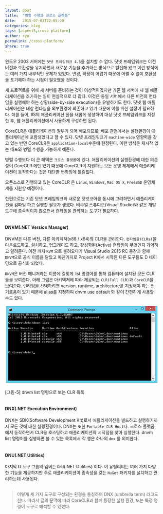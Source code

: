 ```yaml
---
layout: post
title:  "병렬 수행과 크로스 플랫폼"
date:   2015-07-03T22:05:00
categories: blog
tags: [aspnet5,cross-platform]
author: ryu
permalink: /cross-platform/
share: true
---
```


윈도우 2003 서버에는 `닷넷 프레임워크 4.5`를 설치할 수 없다. 닷넷 프레임워크는 이전 버전과 호환성을 유지하면서 새로운 기능을 추가하는 방식으로 발전해 왔고 이런 방식에는 여러 가지 내부적인 문제가 있었다. 변경, 확장이 어렵기 때문에 어쩔 수 없이 호환성을 포기해야 하는 시점이 필요했을 것이다.

새 프로젝트를 위해 새 서버를 준비하는 것이 이상적이겠지만 기존 웹 서버에 새 웹 애플리케이션을 추가하는 일이 현실적으로 더 많다. 이것은 동일 서버에서 다른 버전의 런타임을 실행해야 하는 상황(side-by-side execution)을 유발하기도 한다. 닷넷 웹 애플리케이션은 대상 런타임을 외부환경에 의존하고 있기 때문에 이를 위한 설정이 필요하다. 예를 들어, IIS의 애플리케이션 풀을 새롭게 생성하여 대상 닷넷 프레임워크를 지정한 후, 웹 애플리케이션에서 사용하게 구성하면 된다.

CoreCLR은 애플리케이션의 일부가 되어 배포되므로, 배포 관점에서는 실행환경이 애플리케이션에 포함되었다고 할 수 있다. 닷넷 프레임워크가 `machine-wide` 영향력을 갖고 있는 반면 CoreCLR은 `application-local`수준에 한정된다. 이런 방식은 재시작 없는 배포와 병렬 수행을 가능하게 해준다.

병렬 수행보다 더 큰 혜택은 `크로스 플랫폼`에 있다. 애플리케이션의 실행환경에 대한 의존성이 CoreCLR 에만 있기 때문에 CoreCLR이 지원하는 모든 운영 체제에서 애플리케이션이 동작한다는 것은 대단한 변화임에 틀림없다.

오픈소스로 진행되고 있는 CoreCLR 은 `Linux`, `Windows`, `Mac OS X`, `FreeBSD` 운영체제를 지원할 예정이다. 

한편으로는 기존 닷넷 프레임워크와 새로운 닷넷코어를 동시에 고려하면서 애플리케이션을 컴파일 하고 실행할 필요가 생겼다. 비주얼 스튜디오(Visual Studio)와 같은 개발 도구에 종속적이지 않으면서 런타임을 관리하는 도구가 필요하다.<br /><br />


#### DNVM(.NET Version Manager)
DNVM은 다른 버전, 다른 아키텍쳐(x86 / x64)의 CLR을 관리한다. `런타임들(CLRs)`을 다운로드하고, 설치하고, 업그레이드 하고, 활성화된(Active) 런타임이 무엇인지 기억하고 알려준다. 이전 까지 `KVM` 으로 불려오다가 Visual Studio 2015 RC 등장과 함께 `DNVM`으로 공식 이름을 달았고 마찬가지로 Project K에서 시작된 다른 도구들도 D 네이밍으로 공식화 되었다. 

`DNVM`은 버전 매니저라는 이름에 걸맞게 list 명령어를 통해 컴퓨터에 설치된 모든 CLR들을 보여준다. 아래 그림은 아키텍쳐에 따라 제공되는 `CLR(Full CLR)`과 `CoreCLR`을 보여준다. 런타임을 선택하려면 version, runtime, architecture를 지정해야 하는 번거로움이 있기 때문에 alias를 지정하여 dnvm use default 와 같이 간편하게 사용할 수도 있다.

![dnvm list 명령으로 보는CLR 목록](/images/post/dnvm-list.png)

[그림-5] dnvm list 명령으로 보는 CLR 목록<br /><br />

#### DNX(.NET Execution Environment)
DNX는 SDK(Software Development Kit)로서 애플리케이션을 빌드하고 실행하기까지 모든 것에 대한 실행환경이다. DNX는 또한 `Portable CLR Host`다. 크로스 플랫폼에서 동작하면서 CLR을 호스팅하고 애플리케이션의 시작점을 찾아 실행한다. dnvm list 명령어를 실행하면 볼 수 있는 목록에서 각 행은 하나의 `dnx` 를 의미한다.<br /><br />

#### DNU(.NET Utilities)
마지막 D 도구 그룹의 멤버는 `DNU`(.NET Utilities) 이다. 이 유틸리티는 여러 가지 다양한 기능을 제공하지만 주로 애플리케이션이 종속성을 갖는 `NuGet` 패키지를 설치하고 관리하는데 사용된다. <br /><br />

>이렇게 세 가지 도구로 구성되는 환경을 통칭하여 DNX (umbrella term) 라고도 한다. 따라서 글의 문맥에 따라 CoreCLR과 함께 등장한 실행 환경, 또는 특정 명령어 도구로 해석할 수 있겠다.

